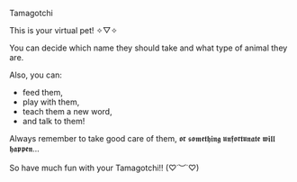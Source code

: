 Tamagotchi

This is your virtual pet! ✧▽✧

You can decide which name they should take and what type of animal they are.

Also, you can:
- feed them,
- play with them,
- teach them a new word,
- and talk to them!

Always remember to take good care of them, 𝖔𝖗 𝖘𝖔𝖒𝖊𝖙𝖍𝖎𝖓𝖌 𝖚𝖓𝖋𝖔𝖗𝖙𝖚𝖓𝖆𝖙𝖊 𝖜𝖎𝖑𝖑 𝖍𝖆𝖕𝖕𝖊𝖓...

So have much fun with your Tamagotchi!! (♡˙︶˙♡)

